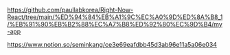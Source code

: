 https://github.com/paullabkorea/Right-Now-React/tree/main/%ED%94%84%EB%A1%9C%EC%A0%9D%ED%8A%B8_1/%EB%91%90%EB%B2%88%EC%A7%B8%ED%92%80%EC%9D%B4/my-app

https://www.notion.so/seminkang/ce3e69eafdbb45d3ab96e11a5a06e034
